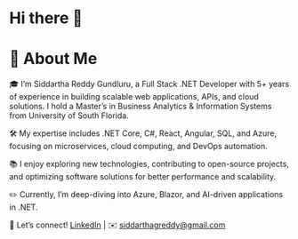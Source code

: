 # Hi there 👋

# 🚀 About Me
🎓 I’m Siddartha Reddy Gundluru, a Full Stack .NET Developer with 5+ years of experience in building scalable web applications, APIs, and cloud solutions. I hold a Master’s in Business Analytics & Information Systems from University of South Florida.

🛠️ My expertise includes .NET Core, C#, React, Angular, SQL, and Azure, focusing on microservices, cloud computing, and DevOps automation.

📚 I enjoy exploring new technologies, contributing to open-source projects, and optimizing software solutions for better performance and scalability.

✏️ Currently, I’m deep-diving into Azure, Blazor, and AI-driven applications in .NET.

🔗 Let’s connect! [LinkedIn](https://www.linkedin.com/in/siddarthagreddy/) | ✉️ siddarthagreddy@gmail.com
